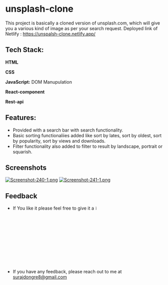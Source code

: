 # unsplash-clone
This project is basically a cloned version of unsplash.com, which will give you a various kind of image as per your search request.
Deployed link of Netlify : https://unspalsh-clone.netlify.app/

## Tech Stack:

**HTML** 

**CSS**

**JavaScript:** DOM Manupulation

**React-component**

**Rest-api**

## Features:
- Provided with a search bar with search functionality.
- Basic sorting functionaliies added like sort by lates, sort by oldest, sort by popularity, sort by views and downloads.
- Filter functionality also added to filter to result by landscape, portrait or squarish.

## Screenshots
[![Screenshot-240-1.png](https://i.postimg.cc/jjNCs0Pw/Screenshot-240-1.png)](https://postimg.cc/8FpTHYyN)
[![Screenshot-241-1.png](https://i.postimg.cc/3RmLCRp8/Screenshot-241-1.png)](https://postimg.cc/gXcqGGNQ)

## Feedback
- If You like it please feel free to give it a <img src="https://upload.wikimedia.org/wikipedia/commons/thumb/9/99/Star_icon_stylized.svg/512px-Star_icon_stylized.svg.png" width="5%"/>
- If you have any feedback, please reach out to me at surajdongre8@gmail.com

